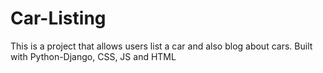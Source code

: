 # Car-Listing
This is a project that allows users list a car and also blog about cars. Built with Python-Django, CSS, JS and HTML
